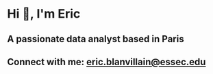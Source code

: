 # Hi 👋, I'm Eric 

## A passionate data analyst based in Paris

## Connect with me: eric.blanvillain@essec.edu

